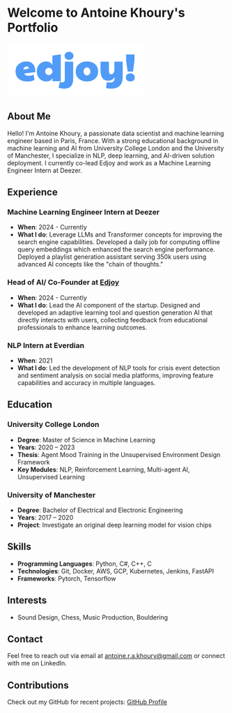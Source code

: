 # Welcome to Antoine Khoury's Portfolio

![Edjoy Logo](assests/edjoy.jpeg)

## About Me
Hello! I'm Antoine Khoury, a passionate data scientist and machine learning engineer based in Paris, France. With a strong educational background in machine learning and AI from University College London and the University of Manchester, I specialize in NLP, deep learning, and AI-driven solution deployment. I currently co-lead Edjoy and work as a Machine Learning Engineer Intern at Deezer.

## Experience

### Machine Learning Engineer Intern at Deezer
- **When**: 2024 - Currently
- **What I do**: Leverage LLMs and Transformer concepts for improving the search engine capabilities. Developed a daily job for computing offline query embeddings which enhanced the search engine performance. Deployed a playlist generation assistant serving 350k users using advanced AI concepts like the "chain of thoughts."

### Head of AI/ Co-Founder at [Edjoy](https://www.edjoy.io/)
- **When**: 2024 - Currently
- **What I do**: Lead the AI component of the startup. Designed and developed an adaptive learning tool and question generation AI that directly interacts with users, collecting feedback from educational professionals to enhance learning outcomes.

### NLP Intern at Everdian
- **When**: 2021
- **What I do**: Led the development of NLP tools for crisis event detection and sentiment analysis on social media platforms, improving feature capabilities and accuracy in multiple languages.

## Education

### University College London
- **Degree**: Master of Science in Machine Learning
- **Years**: 2020 – 2023
- **Thesis**: Agent Mood Training in the Unsupervised Environment Design Framework
- **Key Modules**: NLP, Reinforcement Learning, Multi-agent AI, Unsupervised Learning

### University of Manchester
- **Degree**: Bachelor of Electrical and Electronic Engineering
- **Years**: 2017 – 2020
- **Project**: Investigate an original deep learning model for vision chips

## Skills
- **Programming Languages**: Python, C#, C++, C
- **Technologies**: Git, Docker, AWS, GCP, Kubernetes, Jenkins, FastAPI
- **Frameworks**: Pytorch, Tensorflow

## Interests
- Sound Design, Chess, Music Production, Bouldering

## Contact
Feel free to reach out via email at [antoine.r.a.khoury@gmail.com](mailto:antoine.r.a.khoury@gmail.com) or connect with me on LinkedIn.

## Contributions
Check out my GitHub for recent projects: [GitHub Profile](https://github.com/AntoineKhoury)

